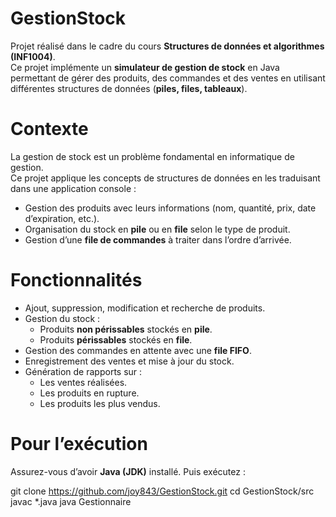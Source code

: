 # GestionStock

Projet réalisé dans le cadre du cours **Structures de données et algorithmes (INF1004)**.  
Ce projet implémente un **simulateur de gestion de stock** en Java permettant de gérer des produits, des commandes et des ventes en utilisant différentes structures de données (**piles, files, tableaux**).

# Contexte

La gestion de stock est un problème fondamental en informatique de gestion.  
Ce projet applique les concepts de structures de données en les traduisant dans une application console :

- Gestion des produits avec leurs informations (nom, quantité, prix, date d’expiration, etc.).  
- Organisation du stock en **pile** ou en **file** selon le type de produit.  
- Gestion d’une **file de commandes** à traiter dans l’ordre d’arrivée.  

# Fonctionnalités

- Ajout, suppression, modification et recherche de produits.  
- Gestion du stock :  
  - Produits **non périssables** stockés en **pile**.  
  - Produits **périssables** stockés en **file**.  
- Gestion des commandes en attente avec une **file FIFO**.  
- Enregistrement des ventes et mise à jour du stock.  
- Génération de rapports sur :  
  - Les ventes réalisées.  
  - Les produits en rupture.  
  - Les produits les plus vendus.  

# Pour l’exécution

Assurez-vous d’avoir **Java (JDK)** installé. Puis exécutez :

git clone https://github.com/joy843/GestionStock.git
cd GestionStock/src
javac *.java
java Gestionnaire